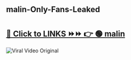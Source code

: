 
 ## malin-Only-Fans-Leaked

# <h2><a href="https://clipsfans.com/malin&ref=git">🔗 Click to LINKS ⏩⏩ 👉 🟢 malin </a></h2>

<a href="https://clipsfans.com/malin&ref=git" rel="nofollow" data-target="animated-image.originalLink"><img src="https://i.ibb.co.com/xMMVF88/686577567.gif" alt="Viral Video Original" style="max-width: 100%; display: inline-block;" data-target="animated-image.originalImage"></a>
